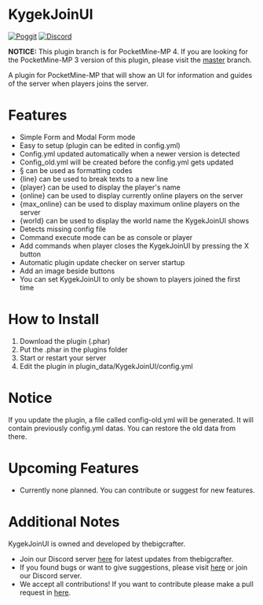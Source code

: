 # KygekJoinUI

[![Poggit](https://poggit.pmmp.io/shield.dl.total/KygekJoinUI)](https://poggit.pmmp.io/p/KygekJoinUI)
[![Discord](https://img.shields.io/discord/912857752383139880.svg?label=&logo=discord&logoColor=ffffff&color=7389D8&labelColor=6A7EC2)](https://discord.com/invite/pdUvA8nXJC)

**NOTICE:** This plugin branch is for PocketMine-MP 4. If you are looking for the PocketMine-MP 3 version of this plugin, please visit the [master](https://github.com/thebigcrafter/KygekJoinUI/tree/master) branch.

A plugin for PocketMine-MP that will show an UI for information and guides of the server when players joins the server.

# Features

* Simple Form and Modal Form mode
* Easy to setup (plugin can be edited in config.yml)
* Config.yml updated automatically when a newer version is detected
* Config_old.yml will be created before the config.yml gets updated
* § can be used as formatting codes
* {line} can be used to break texts to a new line
* {player} can be used to display the player's name
* {online} can be used to display currently online players on the server
* {max_online} can be used to display maximum online players on the server
* {world} can be used to display the world name the KygekJoinUI shows
* Detects missing config file
* Command execute mode can be as console or player
* Add commands when player closes the KygekJoinUI by pressing the X button
* Automatic plugin update checker on server startup
* Add an image beside buttons
* You can set KygekJoinUI to only be shown to players joined the first time

# How to Install

1. Download the plugin (.phar)
2. Put the .phar in the plugins folder
3. Start or restart your server
4. Edit the plugin in plugin_data/KygekJoinUI/config.yml

# Notice

If you update the plugin, a file called config-old.yml will be generated. It will contain previously config.yml datas. You can restore the old data from there.  

# Upcoming Features

- Currently none planned. You can contribute or suggest for new features.

# Additional Notes

KygekJoinUI is owned and developed by thebigcrafter.

- Join our Discord server <a href="https://discord.com/invite/pdUvA8nXJC">here</a> for latest updates from thebigcrafter.
- If you found bugs or want to give suggestions, please visit <a href="https://github.com/thebigcrafter/KygekJoinUI/issues">here</a> or join our Discord server.
- We accept all contributions! If you want to contribute please make a pull request in <a href="https://github.com/thebigcrafter/KygekJoinUI/pulls">here</a>.

